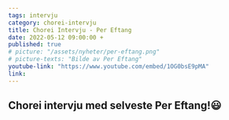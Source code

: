 ```yaml
---
tags: intervju
category: chorei-intervju
title: Chorei Intervju - Per Eftang
date: 2022-05-12 09:00:00 +
published: true
# picture: "/assets/nyheter/per-eftang.png"
# picture-texts: "Bilde av Per Eftang"
youtube-link: "https://www.youtube.com/embed/1OG0bsE9pMA" 
link: 
---
```


## Chorei intervju med selveste Per Eftang!😃
